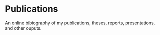 # Publications
An online bibiography of my publications, theses, reports, presentations, and other ouputs.
